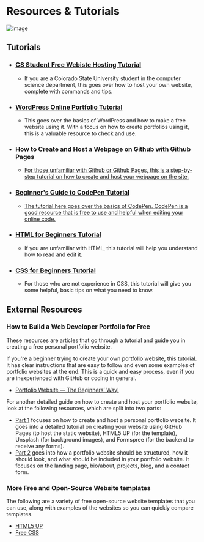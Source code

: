 # Resources & Tutorials

![image](https://github.com/CIS320-team-3/CIS320-Team-3/blob/main/Team/Assets/Tutorial.jpg)

## Tutorials

* ### [CS Student Free Webiste Hosting Tutorial](https://github.com/CIS320-team-3/CIS320-Team-3/blob/main/Resources/Tutorials/CSU_CS_Student_Free_Website_Hosting.md)
  * If you are a Colorado State University student in the computer science department, this goes over how to host your own website, complete with commands and tips.

* ### [WordPress Online Portfolio Tutorial](https://github.com/CIS320-team-3/CIS320-Team-3/blob/main/Resources/Tutorials/WordPress_for_Beginners.md)
  * This goes over the basics of WordPress and how to make a free website using it. With a focus on how to create portfolios using it, this is a valuable resource to check and use.

* ### How to Create and Host a Webpage on Github with Github Pages
  * [For those unfamiliar with Github or Github Pages, this is a step-by-step tutorial on how to create and host your webpage on the site.](https://youtu.be/2MsN8gpT6jY)

* ### [Beginner's Guide to CodePen Tutorial](https://github.com/CIS320-team-3/CIS320-Team-3/blob/main/Resources/Tutorials/CodePen_Tutorial.md)
  * [The tutorial here goes over the basics of CodePen. CodePen is a good resource that is free to use and helpful when editing your online code.](https://www.freecodecamp.org/news/how-to-use-codepen/)

* ### [HTML for Beginners Tutorial](https://github.com/CIS320-team-3/CIS320-Team-3/blob/main/Resources/Tutorials/HTML_Beginners_Guide.md)
  * If you are unfamiliar with HTML, this tutorial will help you understand how to read and edit it.

* ### [CSS for Beginners Tutorial](https://github.com/CIS320-team-3/CIS320-Team-3/blob/main/Resources/Tutorials/CSS_Beginners_Guide.md)
  * For those who are not experience in CSS, this tutorial will give you some helpful, basic tips on what you need to know.

## External Resources

### How to Build a Web Developer Portfolio for Free

These resources are articles that go through a tutorial and guide you in creating a free personal portfolio website.

If you're a beginner trying to create your own portfolio website, this tutorial. It has clear instructions that are easy to follow and even some examples of portfolio websites at the end. This is a quick and easy process, even if you are inexperienced with GitHub or coding in general.
* [Portfolio Website — The Beginners’ Way!](https://medium.com/analytics-vidhya/portfolio-website-the-beginners-way-d43be855217e)

For another detailed guide on how to create and host your portfolio website, look at the following resources, which are split into two parts:
* [Part 1](https://levelup.gitconnected.com/how-to-build-a-web-developer-portfolio-for-free-d456699ecef7) focuses on how to create and host a personal portfolio website. It goes into a detailed tutorial on creating your website using GitHub Pages (to host the static website), HTML5 UP (for the template), Unsplash (for background images), and Formspree (for the backend to receive any forms).
* [Part 2](https://levelup.gitconnected.com/how-to-build-a-web-developer-portfolio-for-free-part-2-d099ff34f9b2) goes into how a portfolio website should be structured, how it should look, and what should be included in your portfolio website. It focuses on the landing page, bio/about, projects, blog, and a contact form.

### More Free and Open-Source Website templates
The following are a variety of free open-source website templates that you can use, along with examples of the websites so you can quickly compare templates.
 * [HTML5 UP](https://html5up.net/)
 * [Free CSS](https://www.free-css.com/template-categories/portfolio)

